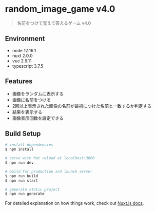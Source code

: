 # random_image_game v4.0

> 名前をつけて覚えて答えるゲーム v4.0

## Environment

- node 12.16.1
- nuxt 2.0.0
- vue 2.6.11
- typescript 3.7.5

## Features

- 画像をランダムに表示する
- 画像に名前をつける
- 2回以上表示された画像の名前が最初につけた名前と一致するか判定する
- 結果を表示する
- 画像表示回数を設定できる

## Build Setup

``` bash
# install dependencies
$ npm install

# serve with hot reload at localhost:3000
$ npm run dev

# build for production and launch server
$ npm run build
$ npm run start

# generate static project
$ npm run generate
```

For detailed explanation on how things work, check out [Nuxt.js docs](https://nuxtjs.org).
